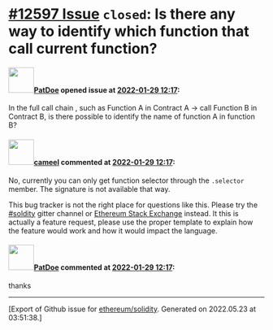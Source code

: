 # [\#12597 Issue](https://github.com/ethereum/solidity/issues/12597) `closed`: Is there any way to identify  which function that call current function?

#### <img src="https://avatars.githubusercontent.com/u/73809130?v=4" width="50">[PatDoe](https://github.com/PatDoe) opened issue at [2022-01-29 12:17](https://github.com/ethereum/solidity/issues/12597):

In the full call chain  , such as Function A in  Contract A -> call Function B in Contract B, is there possible to identify the name of function A in function B?

#### <img src="https://avatars.githubusercontent.com/u/137030?v=4" width="50">[cameel](https://github.com/cameel) commented at [2022-01-29 12:17](https://github.com/ethereum/solidity/issues/12597#issuecomment-1025766506):

No, currently you can only get function selector through the `.selector` member. The signature is not available that way.

This bug tracker is not the right place for questions like this. Please try the [#soldity](https://gitter.im/ethereum/solidity) gitter channel or [Ethereum Stack Exchange](ethereum.stackexchange.com) instead. It this is actually a feature request, please use the proper template to explain how the feature would work and how it would impact the language.

#### <img src="https://avatars.githubusercontent.com/u/73809130?v=4" width="50">[PatDoe](https://github.com/PatDoe) commented at [2022-01-29 12:17](https://github.com/ethereum/solidity/issues/12597#issuecomment-1047363075):

> 

thanks


-------------------------------------------------------------------------------



[Export of Github issue for [ethereum/solidity](https://github.com/ethereum/solidity). Generated on 2022.05.23 at 03:51:38.]
